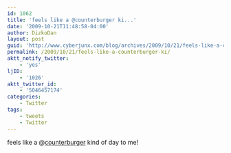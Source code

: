 ```yaml
---
id: 1062
title: 'feels like a @counterburger ki...'
date: '2009-10-21T11:48:58-04:00'
author: DizkoDan
layout: post
guid: 'http://www.cyberjunx.com/blog/archives/2009/10/21/feels-like-a-counterburger-ki/'
permalink: /2009/10/21/feels-like-a-counterburger-ki/
aktt_notify_twitter:
    - 'yes'
ljID:
    - '1026'
aktt_twitter_id:
    - '5046457174'
categories:
    - Twitter
tags:
    - tweets
    - Twitter
---
```


feels like a @[counterburger](http://twitter.com/counterburger) kind of day to me!